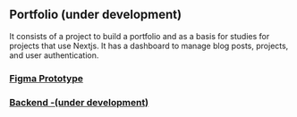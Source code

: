
## Portfolio (under development)

It consists of a project to build a portfolio and as a basis for studies for projects that use Nextjs.
It has a dashboard to manage blog posts, projects, and user authentication.

### [Figma Prototype](https://www.figma.com/file/RUuia2dQSmcbONW00htIwa/Portfolio?node-id=0%3A1)

### [Backend -(under development)](https://github.com/JonathanAmarall/nestjs-portfolio) 
